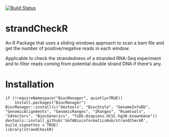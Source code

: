 [![Build Status](https://travis-ci.org/UofABioinformaticsHub/strandCheckR.svg?branch=master)](https://travis-ci.org/UofABioinformaticsHub/strandCheckR)

# strandCheckR

An R Package that uses a sliding windows approach to scan a bam file and get the number of positive/negative reads in each window. 

Applicable to check the strandedness of a stranded RNA-Seq experiment and to filter reads coming from potential double strand DNA if there's any. 

# Installation

```
if (!requireNamespace("BiocManager", quietly=TRUE))
    install.packages("BiocManager")
BiocManager::install(c("devtools", "BiocStyle", "GenomeInfoDb", "GenomicAlignments", "GenomicRanges", "IRanges", "Rsamtools", "S4Vectors", "BiocGenerics", "TxDb.Hsapiens.UCSC.hg38.knownGene"))
devtools::install_github('UofABioinformaticsHub/strandCheckR', build_vignettes = TRUE)
library(strandCheckR)
```



